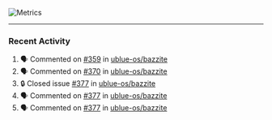![Metrics](https://metrics.lecoq.io/KyleGospo?template=classic&base=header%2C%20activity%2C%20community%2C%20repositories%2C%20metadata&base.indepth=false&base.hireable=false&base.skip=false&config.timezone=America%2FLos_Angeles)

---
### Recent Activity
<!--START_SECTION:activity-->
1. 🗣 Commented on [#359](https://github.com/ublue-os/bazzite/issues/359#issuecomment-1738375387) in [ublue-os/bazzite](https://github.com/ublue-os/bazzite)
2. 🗣 Commented on [#370](https://github.com/ublue-os/bazzite/issues/370#issuecomment-1738286491) in [ublue-os/bazzite](https://github.com/ublue-os/bazzite)
3. 🔒 Closed issue [#377](https://github.com/ublue-os/bazzite/issues/377) in [ublue-os/bazzite](https://github.com/ublue-os/bazzite)
4. 🗣 Commented on [#377](https://github.com/ublue-os/bazzite/issues/377#issuecomment-1738227721) in [ublue-os/bazzite](https://github.com/ublue-os/bazzite)
5. 🗣 Commented on [#377](https://github.com/ublue-os/bazzite/issues/377#issuecomment-1737954484) in [ublue-os/bazzite](https://github.com/ublue-os/bazzite)
<!--END_SECTION:activity-->

